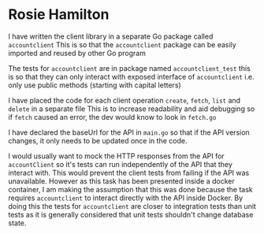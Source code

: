 # Rosie Hamilton

I have written the client library in a separate Go package called `accountclient`
This is so that the `accountclient` package can be easily imported and reused by other Go program

The tests for `accountclient` are in package named `accountclient_test` this is so that they can only
interact with exposed interface of `accountclient` i.e. only use public methods (starting with capital letters)

I have placed the code for each client operation `create`, `fetch`, `list` and `delete` in a separate file 
This is to increase readability and aid debugging so if `fetch` caused an error, the dev would know to look in `fetch.go`

I have declared the baseUrl for the API in `main.go` so that if the API version changes, it only needs to be updated once in the code.

I would usually want to mock the HTTP responses from the API for `accountClient` so it's tests can run independently of the API that they interact with. This would prevent the client tests from failing if the API was unavailable. However as this task has been presented inside a docker container, I am making the assumption that this was done because the task requires `accountclient` to interact directly with the API inside Docker. By doing this the tests for `accountclient` are closer to integration tests than unit tests as it is generally considered that unit tests shouldn't change database state.

